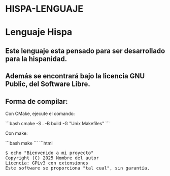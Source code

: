 # HISPA-LENGUAJE
<h1>Lenguaje Hispa</h1>

<h2>Este lenguaje esta pensado para ser desarrollado para la hispanidad.</h2>
<h2>Además se encontrará bajo la licencia GNU Public, del Software Libre.</h2>


<h2>Forma de compilar:</h2>
<p>Con CMake, ejecute el comando:</p>
```bash
cmake -S . -B build -G "Unix Makefiles"
```
<p>Con make:</p>
```bash
make
```
```html
<pre>
$ echo "Bienvenido a mi proyecto"
Copyright (C) 2025 Nombre del autor
Licencia: GPLv3 con extensiones
Este software se proporciona "tal cual", sin garantía.
</pre>

